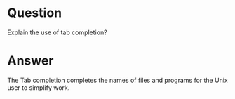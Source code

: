 # Question

Explain the use of tab completion?

# Answer

The Tab completion completes the names of files and programs for the Unix user to simplify work.
